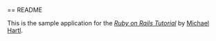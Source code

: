 == README

This is the sample application for the
[*Ruby on Rails Tutorial*](http://railstutorial.jp/)
by [Michael Hartl](http://www.michaelhartl.com/).
